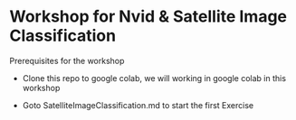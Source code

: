 # Workshop for Nvid & Satellite Image Classification

Prerequisites for the workshop

- Clone this repo to google colab, we will working in google colab in this workshop

- Goto SatelliteImageClassification.md to start the first Exercise
